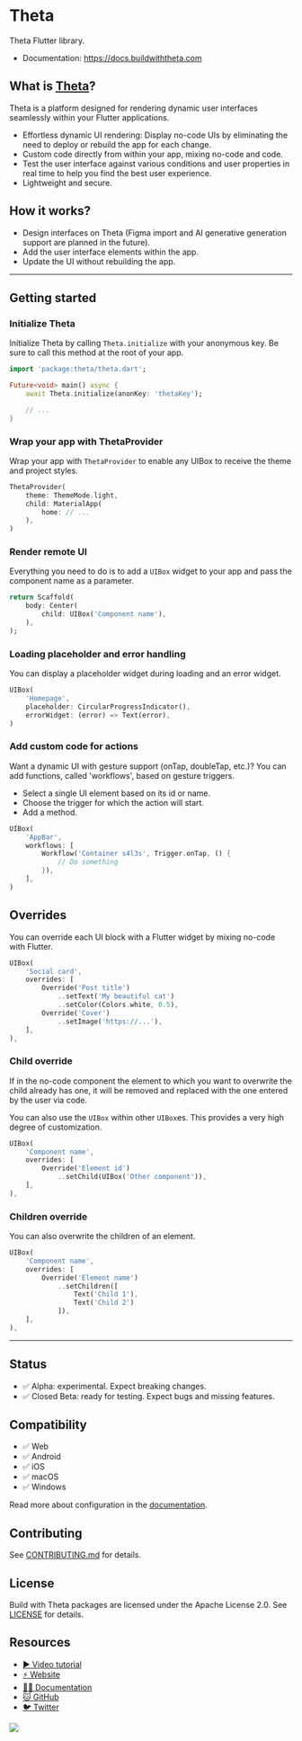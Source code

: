 # Theta

Theta Flutter library.

- Documentation: https://docs.buildwiththeta.com


## What is [Theta](https://buildwiththeta.com)?

Theta is a platform designed for rendering dynamic user interfaces seamlessly within your Flutter applications.

- Effortless dynamic UI rendering: Display no-code UIs by eliminating the need to deploy or rebuild the app for each change.
- Custom code directly from within your app, mixing no-code and code.
- Test the user interface against various conditions and user properties in real time to help you find the best user experience.
- Lightweight and secure.

## How it works?

- Design interfaces on Theta (Figma import and AI generative generation support are planned in the future).
- Add the user interface elements within the app.
- Update the UI without rebuilding the app.

---

## Getting started

### Initialize Theta

Initialize Theta by calling `Theta.initialize` with your anonymous key.
Be sure to call this method at the root of your app.

```dart
import 'package:theta/theta.dart';

Future<void> main() async {
    await Theta.initialize(anonKey: 'thetaKey');

    // ...
}
```

### Wrap your app with ThetaProvider

Wrap your app with `ThetaProvider` to enable any UIBox to receive the theme and project styles.
    
```dart
ThetaProvider(
    theme: ThemeMode.light,
    child: MaterialApp(
        home: // ...
    ),
)
```

### Render remote UI

Everything you need to do is to add a `UIBox` widget to your app and pass the component name as a parameter.

```dart
return Scaffold(
    body: Center(
        child: UIBox('Component name'),
    ),
);
```

### Loading placeholder and error handling

You can display a placeholder widget during loading and an error widget.

```dart
UIBox(
    'Homepage',
    placeholder: CircularProgressIndicator(),
    errorWidget: (error) => Text(error),
)
```

### Add custom code for actions

Want a dynamic UI with gesture support (onTap, doubleTap, etc.)? You can add functions, called 'workflows', based on gesture triggers.

- Select a single UI element based on its id or name.
- Choose the trigger for which the action will start.
- Add a method.

```dart
UIBox(
    'AppBar',
    workflows: [
        Workflow('Container s4l3s', Trigger.onTap, () {
            // Do something
        }),
    ],
)
```

## Overrides

You can override each UI block with a Flutter widget by mixing no-code with Flutter. 

```dart
UIBox(
    'Social card',
    overrides: [
        Override('Post title')
            ..setText('My beautiful cat')
            ..setColor(Colors.white, 0.5),
        Override('Cover')
            ..setImage('https://...'),
    ],
),
```

### Child override

If in the no-code component the element to which you want to overwrite the child already has one, 
it will be removed and replaced with the one entered by the user via code.

You can also use the `UIBox` within other `UIBox`es. This provides a very high degree of customization.

```dart
UIBox(
    'Component name',
    overrides: [
        Override('Element id')
            ..setChild(UIBox('Other component')),
    ],
),
```

### Children override

You can also overwrite the children of an element. 

```dart
UIBox(
    'Component name',
    overrides: [
        Override('Element name')
            ..setChildren([
                Text('Child 1'), 
                Text('Child 2')
            ]),
    ],
),
```

---

## Status

- ✅ Alpha: experimental. Expect breaking changes.
- ✅ Closed Beta: ready for testing. Expect bugs and missing features.

## Compatibility

- ✅ Web
- ✅ Android
- ✅ iOS
- ✅ macOS
- ✅ Windows

Read more about configuration in the [documentation](https://docs.buildwiththeta.com/en/builder/compatibility).

## Contributing

See [CONTRIBUTING.md](https://github.com/buildwiththeta/buildwiththeta/blob/main/CONTRIBUTING.md) for details.

## License

Build with Theta packages are licensed under the Apache License 2.0. See [LICENSE](https://github.com/buildwiththeta/buildwiththeta/blob/main/LICENSE) for details.

## Resources

- [▶️ Video tutorial](https://www.youtube.com/watch?v=oFed0NIqBZI)
- [⚡️ Website](https://buildwiththeta.com)
- [🧑‍🏫 Documentation](https://docs.page/buildwiththeta/buildwiththeta/)
- [🐱 GitHub](https://github.com/buildwiththeta/buildwiththeta)
- [🐦 Twitter](https://twitter.com/buildwiththeta)

<img src="https://fftefqqvfkkewuokofds.supabase.co/storage/v1/object/public/theta-assets/logos/Theta_extended_negative-large.svg">
